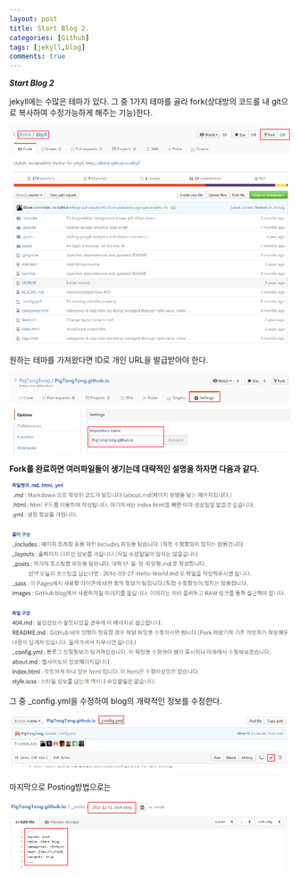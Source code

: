 ```yaml
---
layout: post
title: Start Blog 2.
categories: [Github]
tags: [jekyll,blog]
comments: true
---
```


***Start Blog 2***

jekyll에는 수많은 테마가 있다.
그 중 1가지 테마를 골라 fork(상대방의 코드를 내 git으로 복사하여 수정가능하게 해주는 기능)한다.

![Select thema](/images/2.select-thema.png)


원하는 테마를 가져왔다면 ID로 개인 URL을 발급받아야 한다.

![Create personal page](/images/3.create-personalpage.png)


**Fork를 완료하면 여러파일들이 생기는데 대략적인 설명을 하자면 다음과 같다.**

![Jekyll info](/images/5.jekyll-info.png)


그 중 _config.yml을 수정하여 blog의 개략적인 정보를 수정한다.

![Modi config](/images/4.modi-config.png)


마지막으로 Posting방법으로는

![Posting](/images/6.posting.png)
